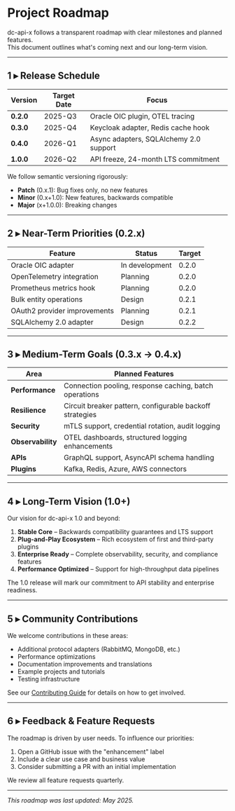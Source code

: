 # Project Roadmap

dc-api-x follows a transparent roadmap with clear milestones and planned features.  
This document outlines what's coming next and our long-term vision.

---

## 1 ▸ Release Schedule

| Version | Target Date | Focus |
|---------|-------------|-------|
| **0.2.0** | 2025-Q3 | Oracle OIC plugin, OTEL tracing |
| **0.3.0** | 2025-Q4 | Keycloak adapter, Redis cache hook |
| **0.4.0** | 2026-Q1 | Async adapters, SQLAlchemy 2.0 support |
| **1.0.0** | 2026-Q2 | API freeze, 24-month LTS commitment |

We follow semantic versioning rigorously:

- **Patch** (0.x.1): Bug fixes only, no new features
- **Minor** (0.x+1.0): New features, backwards compatible 
- **Major** (x+1.0.0): Breaking changes

---

## 2 ▸ Near-Term Priorities (0.2.x)

| Feature | Status | Target |
|---------|--------|--------|
| Oracle OIC adapter | In development | 0.2.0 |
| OpenTelemetry integration | Planning | 0.2.0 |
| Prometheus metrics hook | Planning | 0.2.0 |
| Bulk entity operations | Design | 0.2.1 |
| OAuth2 provider improvements | Planning | 0.2.1 |
| SQLAlchemy 2.0 adapter | Design | 0.2.2 |

---

## 3 ▸ Medium-Term Goals (0.3.x → 0.4.x)

| Area | Planned Features |
|------|------------------|
| **Performance** | Connection pooling, response caching, batch operations |
| **Resilience** | Circuit breaker pattern, configurable backoff strategies |
| **Security** | mTLS support, credential rotation, audit logging |
| **Observability** | OTEL dashboards, structured logging enhancements |
| **APIs** | GraphQL support, AsyncAPI schema handling |
| **Plugins** | Kafka, Redis, Azure, AWS connectors |

---

## 4 ▸ Long-Term Vision (1.0+)

Our vision for dc-api-x 1.0 and beyond:

1. **Stable Core** – Backwards compatibility guarantees and LTS support
2. **Plug-and-Play Ecosystem** – Rich ecosystem of first and third-party plugins
3. **Enterprise Ready** – Complete observability, security, and compliance features
4. **Performance Optimized** – Support for high-throughput data pipelines

The 1.0 release will mark our commitment to API stability and enterprise readiness.

---

## 5 ▸ Community Contributions

We welcome contributions in these areas:

- Additional protocol adapters (RabbitMQ, MongoDB, etc.)
- Performance optimizations
- Documentation improvements and translations
- Example projects and tutorials
- Testing infrastructure

See our [Contributing Guide](07-contributing.md) for details on how to get involved.

---

## 6 ▸ Feedback & Feature Requests

The roadmap is driven by user needs. To influence our priorities:

1. Open a GitHub issue with the "enhancement" label
2. Include a clear use case and business value
3. Consider submitting a PR with an initial implementation

We review all feature requests quarterly.

---

*This roadmap was last updated: May 2025.*
